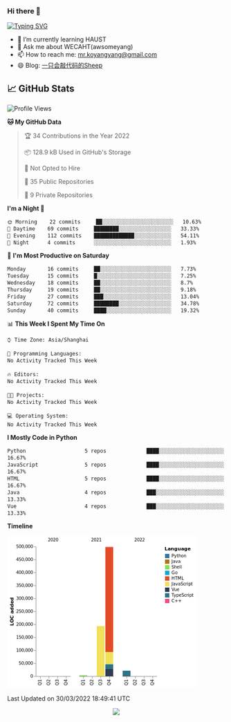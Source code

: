 ### Hi there 👋

[![Typing SVG](https://readme-typing-svg.herokuapp.com?color=%23F78A63&lines=Here+are+some+ideas+to+get+you+started%3A)](https://git.io/typing-svg)

- 🌱 I’m currently learning HAUST
- 💬 Ask me about WECAHT(awsomeyang)
- 📫 How to reach me: mr.koyangyang@gmail.com
- 😄 Blog: [一只会敲代码的Sheep](https://codeyang.pages.dev/)


## &#x1f4c8; GitHub Stats
<!--START_SECTION:waka-->
![Profile Views](http://img.shields.io/badge/Profile%20Views-0-blue)

**🐱 My GitHub Data** 

> 🏆 34 Contributions in the Year 2022
 > 
> 📦 128.9 kB Used in GitHub's Storage 
 > 
> 🚫 Not Opted to Hire
 > 
> 📜 35 Public Repositories 
 > 
> 🔑 9 Private Repositories  
 > 
**I'm a Night 🦉** 

```text
🌞 Morning    22 commits     ██░░░░░░░░░░░░░░░░░░░░░░░   10.63% 
🌆 Daytime    69 commits     ████████░░░░░░░░░░░░░░░░░   33.33% 
🌃 Evening    112 commits    █████████████░░░░░░░░░░░░   54.11% 
🌙 Night      4 commits      ░░░░░░░░░░░░░░░░░░░░░░░░░   1.93%

```
📅 **I'm Most Productive on Saturday** 

```text
Monday       16 commits     ██░░░░░░░░░░░░░░░░░░░░░░░   7.73% 
Tuesday      15 commits     █░░░░░░░░░░░░░░░░░░░░░░░░   7.25% 
Wednesday    18 commits     ██░░░░░░░░░░░░░░░░░░░░░░░   8.7% 
Thursday     19 commits     ██░░░░░░░░░░░░░░░░░░░░░░░   9.18% 
Friday       27 commits     ███░░░░░░░░░░░░░░░░░░░░░░   13.04% 
Saturday     72 commits     ████████░░░░░░░░░░░░░░░░░   34.78% 
Sunday       40 commits     ████░░░░░░░░░░░░░░░░░░░░░   19.32%

```


📊 **This Week I Spent My Time On** 

```text
⌚︎ Time Zone: Asia/Shanghai

💬 Programming Languages: 
No Activity Tracked This Week

🔥 Editors: 
No Activity Tracked This Week

🐱‍💻 Projects: 
No Activity Tracked This Week

💻 Operating System: 
No Activity Tracked This Week

```

**I Mostly Code in Python** 

```text
Python                   5 repos             ████░░░░░░░░░░░░░░░░░░░░░   16.67% 
JavaScript               5 repos             ████░░░░░░░░░░░░░░░░░░░░░   16.67% 
HTML                     5 repos             ████░░░░░░░░░░░░░░░░░░░░░   16.67% 
Java                     4 repos             ███░░░░░░░░░░░░░░░░░░░░░░   13.33% 
Vue                      4 repos             ███░░░░░░░░░░░░░░░░░░░░░░   13.33%

```


**Timeline**

![Chart not found](https://raw.githubusercontent.com/koyangyang/koyangyang/main/charts/bar_graph.png) 


 Last Updated on 30/03/2022 18:49:41 UTC
<!--END_SECTION:waka-->

<!-- <div align="center"><img src="https://github-readme-streak-stats.koyang.workers.dev/?user=koyangyang" ></div> -->

<div align="center"><img src="https://activity-graph.koyang.workers.dev/graph?username=koyangyang&theme=github-light" ></div>

<!-- <div align="center"><img src="https://cdn.jsdelivr.net/gh/koyangyang/hugo_comment/assets/github-contribution-grid-snake.svg" ></div> -->

<!-- ![](https://github-readme-stats.vercel.app/api?username=koyangyang&show_icons=true&theme=flag-india)![](https://github-readme-stats.vercel.app/api/top-langs/?username=koyangyang&layout=compact) -->
<!-- <div align="center"><img src="https://github-readme-stats.vercel.app/api?username=koyangyang&show_icons=true&theme=flag-india" ></div> -->
<!-- <img src="https://github-readme-stats.vercel.app/api/top-langs/?username=koyangyang&layout=compact" > -->



<!-- <div align="center"><img src="https://github-readme-stats.vercel.app/api/wakatime?username=koyangyang" ></div> -->


<!--
[![Top Langs](https://github-readme-stats.vercel.app/api/top-langs/?username=koyangyang&langs_count=8)](https://github.com/anuraghazra/github-readme-stats)
- 🔭 I’m currently working on ...
- 👯 I’m looking to collaborate on ...
- 🤔 I’m looking for help with ...
- 💬 Ask me about ...
- 📫 How to reach me: ...
- 😄 Pronouns: ...
- ⚡ Fun fact: ...
-->
